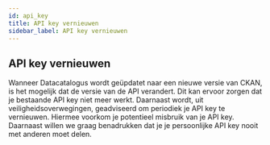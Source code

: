```yaml
---
id: api_key
title: API key vernieuwen 
sidebar_label: API key vernieuwen
---
```

## API key vernieuwen

Wanneer Datacatalogus wordt geüpdatet naar een nieuwe versie van CKAN, is het mogelijk dat de versie van de API verandert. Dit kan ervoor zorgen dat je bestaande API key niet meer werkt. Daarnaast wordt, uit veiligheidsoverwegingen, geadviseerd om periodiek je API key te vernieuwen. Hiermee voorkom je potentieel misbruik van je API key. Daarnaast willen we graag benadrukken dat je je persoonlijke API key nooit met anderen moet delen.
